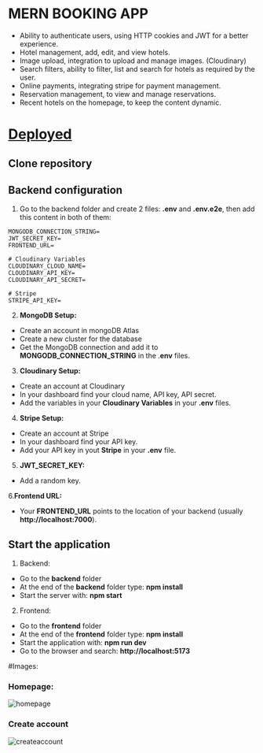 # MERN BOOKING APP
- Ability to authenticate users, using HTTP cookies and JWT for a better experience.
- Hotel management, add, edit, and view hotels.
- Image upload, integration to upload and manage images. (Cloudinary)
- Search filters, ability to filter, list and search for hotels as required by the user.
- Online payments, integrating stripe for payment management.
- Reservation management, to view and manage reservations.
- Recent hotels on the homepage, to keep the content dynamic.

# [Deployed](https://mern-booking-app-krrt.onrender.com)

## Clone repository

## Backend configuration
1. Go to the backend folder and create 2 files: **.env** and **.env.e2e**, then add this content in both of them:

```
MONGODB_CONNECTION_STRING=
JWT_SECRET_KEY=
FRONTEND_URL=

# Cloudinary Variables
CLOUDINARY_CLOUD_NAME=
CLOUDINARY_API_KEY=
CLOUDINARY_API_SECRET=

# Stripe
STRIPE_API_KEY=
```

2. **MongoDB Setup:**
  - Create an account in mongoDB Atlas
  - Create a new cluster for the database
  - Get the MongoDB connection and add it to **MONGODB_CONNECTION_STRING** in the .**env** files.

3. **Cloudinary Setup:**
  - Create an account at Cloudinary
  - In your dashboard find your cloud name, API key, API secret.
  - Add the variables in your **Cloudinary Variables** in your **.env** files.

4. **Stripe Setup:**
  - Create an account at Stripe
  - In your dashboard find your API key.
  - Add your API key in yout **Stripe** in your **.env** file.

5. **JWT_SECRET_KEY:**
  - Add a random key.

6.**Frontend URL:**
  - Your **FRONTEND_URL** points to the location of your backend (usually **http://localhost:7000**).

## **Start the application**
1. Backend:
  - Go to the **backend** folder
  - At the end of the **backend** folder type: **npm install**
  - Start the server with: **npm start**
    
2. Frontend:
  - Go to the **frontend** folder
  - At the end of the **frontend** folder type: **npm install**
  - Start the application with: **npm run dev**
  - Go to the browser and search: **http://localhost:5173**

#Images: 
### Homepage:
![homepage](https://github.com/D3R5/mern-booking-app/assets/117954097/db166679-fc2d-4307-b089-6d8a588b9b07)
### Create account
![createaccount](https://github.com/D3R5/mern-booking-app/assets/117954097/4ba174e0-afad-4321-9c49-46a42101ca6b)



